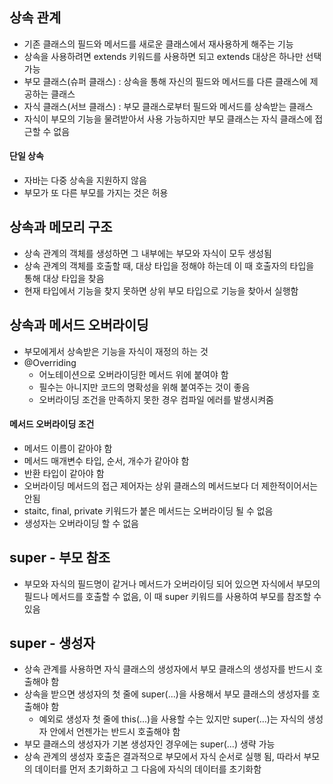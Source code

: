 ## 상속 관계
  - 기존 클래스의 필드와 메서드를 새로운 클래스에서 재사용하게 해주는 기능
  - 상속을 사용하려면 extends 키워드를 사용하면 되고 extends 대상은 하나만 선택 가능
  - 부모 클래스(슈퍼 클래스) : 상속을 통해 자신의 필드와 메서드를 다른 클래스에 제공하는 클래스
  - 자식 클래스(서브 클래스) : 부모 클래스로부터 필드와 메서드를 상속받는 클래스
  - 자식이 부모의 기능을 물려받아서 사용 가능하지만 부모 클래스는 자식 클래스에 접근할 수 없음

#### 단일 상속
  - 자바는 다중 상속을 지원하지 않음
  - 부모가 또 다른 부모를 가지는 것은 허용

## 상속과 메모리 구조
  - 상속 관계의 객체를 생성하면 그 내부에는 부모와 자식이 모두 생성됨
  - 상속 관계의 객체를 호출할 때, 대상 타입을 정해야 하는데 이 때 호출자의 타입을 통해 대상 타입을 찾음
  - 현재 타입에서 기능을 찾지 못하면 상위 부모 타입으로 기능을 찾아서 실행함

## 상속과 메서드 오버라이딩
  - 부모에게서 상속받은 기능을 자식이 재정의 하는 것
  - @Overriding
    - 어노테이션으로 오버라이딩한 메서드 위에 붙여야 함
    - 필수는 아니지만 코드의 명확성을 위해 붙여주는 것이 좋음
    - 오버라이딩 조건을 만족하지 못한 경우 컴파일 에러를 발생시켜줌
#### 메서드 오버라이딩 조건
  - 메서드 이름이 같아야 함
  - 메서드 매개변수 타입, 순서, 개수가 같아야 함
  - 반환 타입이 같아야 함
  - 오버라이딩 메서드의 접근 제어자는 상위 클래스의 메서드보다 더 제한적이어서는 안됨
  - staitc, final, private 키워드가 붙은 메서드는 오버라이딩 될 수 없음
  - 생성자는 오버라이딩 할 수 없음

## super - 부모 참조
  - 부모와 자식의 필드명이 같거나 메서드가 오버라이딩 되어 있으면 자식에서 부모의 필드나 메서드를 호출할 수 없음, 이 때 super 키워드를 사용하여 부모를 참조할 수 있음

## super - 생성자
  - 상속 관계를 사용하면 자식 클래스의 생성자에서 부모 클래스의 생성자를 반드시 호출해야 함
  - 상속을 받으면 생성자의 첫 줄에 super(...)을 사용해서 부모 클래스의 생성자를 호출해야 함
    - 예외로 생성자 첫 줄에 this(...)을 사용할 수는 있지만 super(...)는 자식의 생성자 안에서 언젠가는 반드시 호출해야 함
  - 부모 클래스의 생성자가 기본 생성자인 경우에는 super(...) 생략 가능
  - 상속 관계의 생성자 호출은 결과적으로 부모에서 자식 순서로 실행 됨, 따라서 부모의 데이터를 먼저 초기화하고 그 다음에 자식의 데이터를 초기화함

